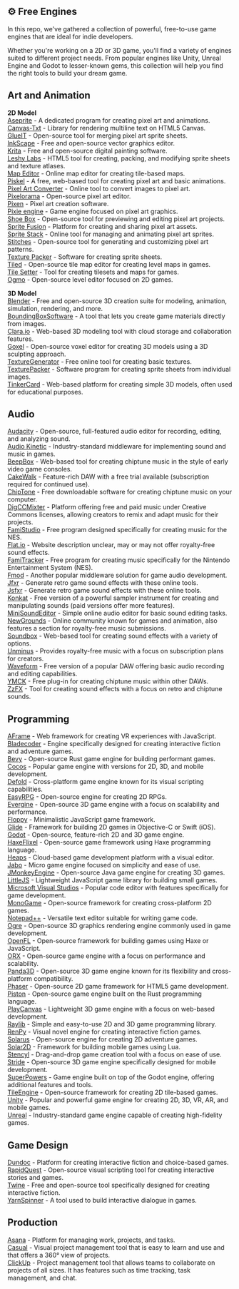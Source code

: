 ## ⚙ Free Engines  

In this repo, we've gathered a collection of powerful, free-to-use game engines that are ideal for indie developers.  

Whether you're working on a 2D or 3D game, you'll find a variety of engines suited to different project needs. From popular engines like Unity, Unreal Engine and Godot to lesser-known gems, this collection will help you find the right tools to build your dream game.  

## Art and Animation  

**2D Model**  
[Aseprite](https://www.aseprite.org/) - A dedicated program for creating pixel art and animations.  
[Canvas-Txt](https://canvas-txt.geongeorge.com/) - Library for rendering multiline text on HTML5 Canvas.  
[GlueIT](https://github.com/Kavex/GlueIT) - Open-source tool for merging pixel art sprite sheets.  
[InkScape](https://inkscape.org/) - Free and open-source vector graphics editor.  
[Krita](https://krita.org/en/) - Free and open-source digital painting software.  
[Leshy Labs](https://www.leshylabs.com/apps/sstool/) - HTML5 tool for creating, packing, and modifying sprite sheets and texture atlases.  
[Map Editor](https://www.mapeditor.org/) - Online map editor for creating tile-based maps.  
[Piskel](https://www.piskelapp.com/) - A free, web-based tool for creating pixel art and basic animations.  
[Pixel Art Converter](https://www.pixelicious.xyz/) - Online tool to convert images to pixel art.  
[Pixelorama](https://github.com/Orama-Interactive/Pixelorama) - Open-source pixel art editor.  
[Pixen](https://pixenapp.com/) - Pixel art creation software.  
[Pixie engine](https://pixieengine.com/) - Game engine focused on pixel art graphics.  
[Shoe Box](https://renderhjs.net/shoebox/) - Open-source tool for previewing and editing pixel art projects.  
[Sprite Fusion](https://www.spritefusion.com/) - Platform for creating and sharing pixel art assets.  
[Sprite Stack](https://spritestack.io/) - Online tool for managing and animating pixel art sprites.  
[Stitches](https://draeton.github.io/stitches/) - Open-source tool for generating and customizing pixel art patterns.  
[Texture Packer](https://www.codeandweb.com/texturepacker) -  Software for creating sprite sheets.  
[Tiled](https://www.mapeditor.org/) - Open-source tile map editor for creating level maps in games.  
[Tile Setter](https://www.tilesetter.org/) - Tool for creating tilesets and maps for games.  
[Ogmo](https://ogmo-editor-3.github.io/) - Open-source level editor focused on 2D games.  

 **3D Model**  
[Blender](https://www.blender.org/) - Free and open-source 3D creation suite for modeling, animation, simulation, rendering, and more.  
[BoundingBoxSoftware](https://boundingboxsoftware.com/materialize/) - A tool that lets you create game materials directly from images.  
[Clara.io](https://clara.io/) - Web-based 3D modeling tool with cloud storage and collaboration features.  
[Goxel](https://github.com/guillaumechereau/goxel) - Open-source voxel editor for creating 3D models using a 3D sculpting approach.  
[TextureGenerator](https://cpetry.github.io/TextureGenerator-Online/) - Free online tool for creating basic textures.  
[TexturePacker](https://www.codeandweb.com/texturepacker) - Software program for creating sprite sheets from individual images.  
[TinkerCard](https://www.tinkercad.com/things) - Web-based platform for creating simple 3D models, often used for educational purposes.  

## Audio  
[Audacity](https://sourceforge.net/projects/audacity/) - Open-source, full-featured audio editor for recording, editing, and analyzing sound.  
[Audio Kinetic](https://www.audiokinetic.com/en/wwise/pricing/) - Industry-standard middleware for implementing sound and music in games.  
[BeepBox](http://www.beepbox.co/) - Web-based tool for creating chiptune music in the style of early video game consoles.  
[CakeWalk](https://www.bandlab.com/products/cakewalk?gad_source=1&gclid=CjwKCAjwgfm3BhBeEiwAFfxrG838DQnkGa4wkHCd9VfjVFD3E--4p_Iaz_4Gs7AGu39vLPY6HfwkfxoCitQQAvD_BwE) - Feature-rich DAW with a free trial available (subscription required for continued use).  
[ChipTone](https://sfbgames.itch.io/chiptone) - Free downloadable software for creating chiptune music on your computer.  
[DigCCMixter](http://dig.ccmixter.org/) - Platform offering free and paid music under Creative Commons licenses, allowing creators to remix and adapt music for their projects.  
[FamiStudio](https://famistudio.org/) - Free program designed specifically for creating music for the NES.  
[Flat.io](https://flat.io/) - Website description unclear, may or may not offer royalty-free sound effects.  
[FamiTracker](http://famitracker.com/) - Free program for creating music specifically for the Nintendo Entertainment System (NES).  
[Fmod](https://www.fmod.com/) - Another popular middleware solution for game audio development.  
[Jfxr](https://jfxr.frozenfractal.com/) - Generate retro game sound effects with these online tools.  
[Jsfxr](https://sfxr.me/) - Generate retro game sound effects with these online tools.  
[Konkat](https://www.native-instruments.com/en/products/komplete/samplers/kontakt-8-player/?srsltid=AfmBOoqJyQlczOIOJih7eNLRZhSH9BCCkXe95xXPEVDb7exErzDNQc56) - Free version of a powerful sampler instrument for creating and manipulating sounds (paid versions offer more features).  
[MiniSoundEditor](https://xem.github.io/MiniSoundEditor/) - Simple online audio editor for basic sound editing tasks.  
[NewGrounds](https://www.newgrounds.com/audio/) - Online community known for games and animation, also features a section for royalty-free music submissions.  
[Soundbox](https://sb.bitsnbites.eu/) - Web-based tool for creating sound effects with a variety of options.  
[Unminus](https://www.unminus.com/) - Provides royalty-free music with a focus on subscription plans for creators.  
[Waveform](https://www.tracktion.com/products/waveform-free) - Free version of a popular DAW offering basic audio recording and editing capabilities.  
[YMCK](https://ymck.net/app/magical-8bit-plug-en) - Free plug-in for creating chiptune music within other DAWs.  
[ZzFX](https://killedbyapixel.github.io/ZzFX/) - Tool for creating sound effects with a focus on retro and chiptune sounds.  

## Programming  
[AFrame](https://aframe.io/docs/0.6.0/introduction/) - Web framework for creating VR experiences with JavaScript.  
[Bladecoder](https://github.com/bladecoder/bladecoder-adventure-engine) - Engine specifically designed for creating interactive fiction and adventure games.  
[Bevy](https://bevyengine.org/) - Open-source Rust game engine for building performant games.  
[Cocos](https://www.cocos.com/en) - Popular game engine with versions for 2D, 3D, and mobile development.  
[Defold](https://defold.com/) - Cross-platform game engine known for its visual scripting capabilities.  
[EasyRPG](https://easyrpg.org/) - Open-source engine for creating 2D RPGs.  
[Evergine](https://evergine.com/) - Open-source 3D game engine with a focus on scalability and performance.  
[Floppy](https://github.com/lpagg/floppy) - Minimalistic JavaScript game framework.  
[Glide](https://github.com/cocoatoucher/Glide) - Framework for building 2D games in Objective-C or Swift (iOS).  
[Godot](https://godotengine.org/) - Open-source, feature-rich 2D and 3D game engine.  
[HaxeFlixel](https://haxeflixel.com/) - Open-source game framework using Haxe programming language.  
[Heaps](https://heaps.io/) - Cloud-based game development platform with a visual editor.  
[Jabo](https://jabo-bernardo.github.io/jabo-micro-game-engine/) - Micro game engine focused on simplicity and ease of use.  
[JMonkeyEngine](https://jmonkeyengine.org/) - Open-source Java game engine for creating 3D games.  
[LittleJS](https://github.com/KilledByAPixel/LittleJS) - Lightweight JavaScript game library for building small games.  
[Microsoft Visual Studios](https://code.visualstudio.com/) - Popular code editor with features specifically for game development.  
[MonoGame](https://monogame.net/) - Open-source framework for creating cross-platform 2D games.  
[Notepad++](https://notepad-plus-plus.org/) - Versatile text editor suitable for writing game code.  
[Ogre](https://www.ogre3d.org/) - Open-source 3D graphics rendering engine commonly used in game development.  
[OpenFL](https://www.openfl.org/) - Open-source framework for building games using Haxe or JavaScript.  
[ORX](https://orx-project.org/) - Open-source game engine with a focus on performance and scalability.  
[Panda3D](https://www.panda3d.org/) - Open-source 3D game engine known for its flexibility and cross-platform compatibility.  
[Phaser](https://phaser.io/) - Open-source 2D game framework for HTML5 game development.  
[Piston](https://www.piston.rs/) - Open-source game engine built on the Rust programming language.  
[PlayCanvas](https://playcanvas.com/) - Lightweight 3D game engine with a focus on web-based development.  
[Raylib](https://www.raylib.com/) - Simple and easy-to-use 2D and 3D game programming library.  
[RenPy](https://www.renpy.org/) - Visual novel engine for creating interactive fiction games.  
[Solarus](https://www.solarus-games.org/) - Open-source engine for creating 2D adventure games.  
[Solar2D](https://github.com/coronalabs/corona) - Framework for building mobile games using Lua.  
[Stencyl](https://www.stencyl.com/) - Drag-and-drop game creation tool with a focus on ease of use.  
[Stride](https://www.stride3d.net/) - Open-source 3D game engine specifically designed for mobile development.  
[SuperPowers](https://sparklinlabs.itch.io/superpowers) - Game engine built on top of the Godot engine, offering additional features and tools.  
[TileEngine](https://www.tilengine.org/) - Open-source framework for creating 2D tile-based games.  
[Unity](https://unity.com/) - Popular and powerful game engine for creating 2D, 3D, VR, AR, and mobile games.  
[Unreal](https://www.unrealengine.com/en-US) - Industry-standard game engine capable of creating high-fidelity games.  

## Game Design  
[Dundoc](https://www.dundoc.com/) - Platform for creating interactive fiction and choice-based games.  
[RapidQuest](https://github.com/radiantone/rapidquest) - Open-source visual scripting tool for creating interactive stories and games.  
[Twine](https://twinery.org/) - Free and open-source tool specifically designed for creating interactive fiction.  
[YarnSpinner](https://github.com/YarnSpinnerTool/YarnSpinner) - A tool used to build interactive dialogue in games.  

## Production  
 [Asana](https://asana.com/?noredirect) - Platform for managing work, projects, and tasks.  
 [Casual](https://casual.pm/) - Visual project management tool that is easy to learn and use and that offers a 360° view of projects.  
 [ClickUp](https://clickup.com/) - Project management tool that allows teams to collaborate on projects of all sizes. It has features such as time tracking, task management, and chat.  
